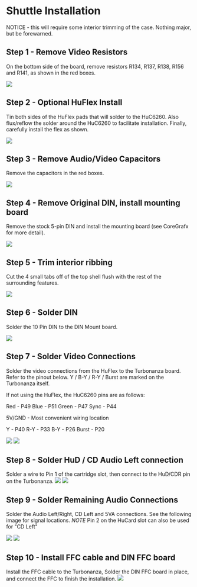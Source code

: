 # Shuttle Installation

NOTICE - this will require some interior trimming of the case. Nothing major, but be forewarned.

## Step 1 - Remove Video Resistors

On the bottom side of the board, remove resistors R134, R137, R138, R156 and R141, as shown in the red boxes.

![](ResistorRemoval.jpg?raw=true)

## Step 2 - Optional HuFlex Install

Tin both sides of the HuFlex pads that will solder to the HuC6260. Also flux/reflow the solder around the HuC6260 to facilitate installation. Finally, carefully install the flex as shown.

![](step1_flex.jpg?raw=true)

## Step 3 - Remove Audio/Video Capacitors

Remove the capacitors in the red boxes.

![](Step2A_removal.jpg)

## Step 4 - Remove Original DIN, install mounting board

Remove the stock 5-pin DIN and install the mounting board (see CoreGrafx for more detail). 

![](Step3_DINMount.jpg)

## Step 5 - Trim interior ribbing

Cut the 4 small tabs off of the top shell flush with the rest of the surrounding features.

![](Step4_Trim.jpg)

## Step 6 - Solder DIN

Solder the 10 Pin DIN to the DIN Mount board.

![](Step5_SolderDin.jpg)

## Step 7 - Solder Video Connections

Solder the video connections from the HuFlex to the Turbonanza board. Refer to the pinout below. Y / B-Y / R-Y / Burst are marked on the Turbonanza itself.

If not using the HuFlex, the HuC6260 pins are as follows:

Red - P49
Blue - P51
Green - P47
Sync - P44

5V/GND - Most convenient wiring location

Y - P40
R-Y - P33
B-Y - P26
Burst - P20

![](/images/Pinout.jpg)
![](Step6_video.jpg)

## Step 8 - Solder HuD / CD Audio Left connection

Solder a wire to Pin 1 of the cartridge slot, then connect to the HuD/CDR pin on the Turbonanza.
![](Step7_hud.jpg)
![](Step7B.jpg)

## Step 9 - Solder Remaining Audio Connections

Solder the Audio Left/Right, CD Left and 5VA connections. See the following image for signal locations.
*NOTE* Pin 2 on the HuCard slot can also be used for "CD Left"

![](Step2B_netnames.jpg)
![](Step8_audio.jpg)

## Step 10 - Install FFC cable and DIN FFC board

Install the FFC cable to the Turbonanza, Solder the DIN FFC board in place, and connect the FFC to finish the installation.
![](Step9.jpg)

